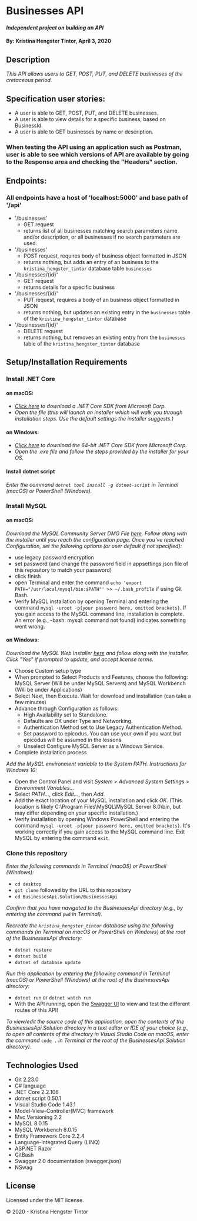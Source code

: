 # Businesses API

#### _Independent project on building an API_

#### By: **Kristina Hengster Tintor**, April 3, 2020

## Description

_This API allows users to GET, POST, PUT, and DELETE businesses of the cretaceous period._

## Specification user stories:
* A user is able to GET, POST, PUT, and DELETE businesses.
* A user is able to view details for a specific business, based on BusinessId.
* A user is able to GET businesses by name or description. 
### When testing the API using an application such as Postman, user is able to see which versions of API are available by going to the Response area and checking the "Headers" section.

## Endpoints:
### All endpoints have a host of 'localhost:5000' and base path of '/api'
* '/businesses'
  - GET request
  - returns list of all businesses matching search parameters name and/or description, or all businesses if no search parameters are used.
* '/businesses'
  - POST request, requires body of business object formatted in JSON
  - returns nothing, but adds an entry of an business to the ``kristina_hengster_tintor`` database table ``businesses``
* '/businesses/{id}'
  - GET request
  - returns details for a specific business
* '/businesses/{id}'
  - PUT request, requires a body of an business object formatted in JSON
  - returns nothing, but updates an existing entry in the ``businesses`` table of the ``kristina_hengster_tintor`` database
* '/businesses/{id}'
  - DELETE request
  - returns nothing, but removes an existing entry from the ``businesses`` table of the ``kristina_hengster_tintor`` database

## Setup/Installation Requirements

### Install .NET Core

#### on macOS:
* _[Click here](https://dotnet.microsoft.com/download/thank-you/dotnet-sdk-2.2.106-macos-x64-installer) to download a .NET Core SDK from Microsoft Corp._
* _Open the file (this will launch an installer which will walk you through installation steps. Use the default settings the installer suggests.)_

#### on Windows:
* _[Click here](https://dotnet.microsoft.com/download/thank-you/dotnet-sdk-2.2.203-windows-x64-installer) to download the 64-bit .NET Core SDK from Microsoft Corp._
* _Open the .exe file and follow the steps provided by the installer for your OS._

#### Install dotnet script
_Enter the command ``dotnet tool install -g dotnet-script`` in Terminal (macOS) or PowerShell (Windows)._

### Install MySQL

#### on macOS:
_Download the MySQL Community Server DMG File [here](https://dev.mysql.com/downloads/file/?id=484914). Follow along with the installer until you reach the configuration page. Once you've reached Configuration, set the following options (or user default if not specified):_
* use legacy password encryption
* set password (and change the password field in appsettings.json file of this repository to match your password)
* click finish
* open Terminal and enter the command ``echo 'export PATH="/usr/local/mysql/bin:$PATH"' >> ~/.bash_profile`` if using Git Bash.
* Verify MySQL installation by opening Terminal and entering the command ``mysql -uroot -p{your password here, omitted brackets}``. If you gain access to the MySQL command line, installation is complete. An error (e.g., -bash: mysql: command not found) indicates something went wrong.

#### on Windows:
_Download the MySQL Web Installer [here](https://dev.mysql.com/downloads/file/?id=484919) and follow along with the installer. Click "Yes" if prompted to update, and accept license terms._
* Choose Custom setup type
* When prompted to Select Products and Features, choose the following: MySQL Server (Will be under MySQL Servers) and MySQL Workbench (Will be under Applications)
* Select Next, then Execute. Wait for download and installation (can take a few minutes)
* Advance through Configuration as follows:
  - High Availability set to Standalone.
  - Defaults are OK under Type and Networking.
  - Authentication Method set to Use Legacy Authentication Method.
  - Set password to epicodus. You can use your own if you want but epicodus will be assumed in the lessons.
  - Unselect Configure MySQL Server as a Windows Service.
* Complete installation process

_Add the MySQL environment variable to the System PATH. Instructions for Windows 10:_
* Open the Control Panel and visit _System > Advanced System Settings > Environment Variables..._
* Select _PATH..._, click _Edit..._, then _Add_.
* Add the exact location of your MySQL installation and click _OK_. (This location is likely C:\Program Files\MySQL\MySQL Server 8.0\bin, but may differ depending on your specific installation.)
* Verify installation by opening Windows PowerShell and entering the command ``mysql -uroot -p{your password here, omitted brackets}``. It's working correctly if you gain access to the MySQL command line. Exit MySQL by entering the command ``exit``.

### Clone this repository

_Enter the following commands in Terminal (macOS) or PowerShell (Windows):_
* ``cd desktop``
* ``git clone`` followed by the URL to this repository
* ``cd BusinessesApi.Solution/BusinessesApi``

_Confirm that you have navigated to the BusinessesApi directory (e.g., by entering the command_ ``pwd`` _in Terminal)._

_Recreate the ``kristina_hengster_tintor`` database using the following commands (in Terminal on macOS or PowerShell on Windows) at the root of the BusinessesApi directory:_
* ``dotnet restore``
* ``dotnet build``
* ``dotnet ef database update``

_Run this application by entering the following command in Terminal (macOS) or PowerShell (Windows) at the root of the BusinessesApi directory:_
* ``dotnet run`` or ``dotnet watch run``
* With the API running, open the [Swagger UI](http://localhost:5000/swagger/index.html#/) to view and test the different routes of this API!

_To view/edit the source code of this application, open the contents of the BusinessesApi.Solution directory in a text editor or IDE of your choice (e.g., to open all contents of the directory in Visual Studio Code on macOS, enter the command_ ``code .`` _in Terminal at the root of the BusinessesApi.Solution directory)._

## Technologies Used

* Git 2.23.0
* C# language
* .NET Core 2.2.106
* dotnet script 0.50.1
* Visual Studio Code 1.43.1
* Model-View-Controller(MVC) framework
* Mvc Versioning 2.2
* MySQL 8.0.15
* MySQL Workbench 8.0.15
* Entity Framework Core 2.2.4
* Language-Integrated Query (LINQ)
* ASP.NET Razor
* GitBash
* Swagger 2.0 documentation (swagger.json)
* NSwag

## License

Licensed under the MIT license.

&copy; 2020 - Kristina Hengster Tintor